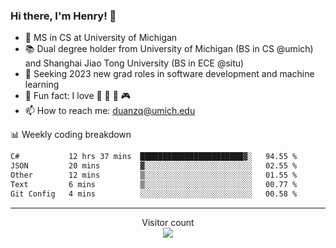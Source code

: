 ### Hi there, I'm Henry! 👋

- 🔭 MS in CS at University of Michigan
- 📚 Dual degree holder from University of Michigan (BS in CS @umich) and Shanghai Jiao Tong University (BS in ECE @situ)
- 🤖 Seeking 2023 new grad roles in software development and machine learning
- 🍁 Fun fact: I love 📸 🏓 🍜 🎮
- 📫 How to reach me: [duanzq@umich.edu](mailto:duanzq@umich.edu)

📊 Weekly coding breakdown
<!--START_SECTION:waka-->

```txt
C#           12 hrs 37 mins  ███████████████████████▓░   94.55 %
JSON         20 mins         ▓░░░░░░░░░░░░░░░░░░░░░░░░   02.55 %
Other        12 mins         ▒░░░░░░░░░░░░░░░░░░░░░░░░   01.55 %
Text         6 mins          ▒░░░░░░░░░░░░░░░░░░░░░░░░   00.77 %
Git Config   4 mins          ░░░░░░░░░░░░░░░░░░░░░░░░░   00.58 %
```

<!--END_SECTION:waka-->

***
<p align="center"> 
  Visitor count<br>
  <img src="https://profile-counter.glitch.me/zlzq-duanzq/count.svg" />
</p>

<!-- ![Henry Duan's GitHub stats](https://github-readme-stats.vercel.app/api?username=zlzq-duanzq&show_icons=true)

![trophy](https://github-profile-trophy.vercel.app/?username=zlzq-duanzq&column=7)

[![Top Langs](https://github-readme-stats.vercel.app/api/top-langs/?username=zlzq-duanzq&layout=compact)](https://github.com/zlzq-duanzq/github-readme-stats) -->
